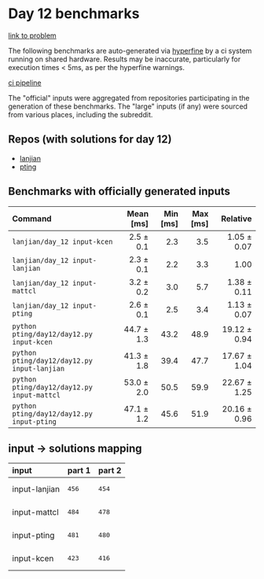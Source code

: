 # Day 12 benchmarks

[link to problem](http://adventofcode.com/2022/day/12)

The following benchmarks are auto-generated via [hyperfine](https://github.com/sharkdp/hyperfine) by a ci system running on shared hardware. Results may be inaccurate, particularly for execution times < 5ms, as per the hyperfine warnings.

[ci pipeline](http://ci.papercode.net:8080/teams/aoc2022/pipelines/aoc-compare-2022)

The "official" inputs were aggregated from repositories participating in the generation of these benchmarks. The "large" inputs (if any) were sourced from various places, including the subreddit.

## Repos (with solutions for day 12)


- [lanjian](https://github.com/LanJian/aoc-2022)
- [pting](https://github.com/pting/aoc2022)

## Benchmarks with officially generated inputs
| Command | Mean [ms] | Min [ms] | Max [ms] | Relative |
|:---|---:|---:|---:|---:|
| `lanjian/day_12 input-kcen` | 2.5 ± 0.1 | 2.3 | 3.5 | 1.05 ± 0.07 |
| `lanjian/day_12 input-lanjian` | 2.3 ± 0.1 | 2.2 | 3.3 | 1.00 |
| `lanjian/day_12 input-mattcl` | 3.2 ± 0.2 | 3.0 | 5.7 | 1.38 ± 0.11 |
| `lanjian/day_12 input-pting` | 2.6 ± 0.1 | 2.5 | 3.4 | 1.13 ± 0.07 |
| `python pting/day12/day12.py input-kcen` | 44.7 ± 1.3 | 43.2 | 48.9 | 19.12 ± 0.94 |
| `python pting/day12/day12.py input-lanjian` | 41.3 ± 1.8 | 39.4 | 47.7 | 17.67 ± 1.04 |
| `python pting/day12/day12.py input-mattcl` | 53.0 ± 2.0 | 50.5 | 59.9 | 22.67 ± 1.25 |
| `python pting/day12/day12.py input-pting` | 47.1 ± 1.2 | 45.6 | 51.9 | 20.16 ± 0.96 |

## input -> solutions mapping
|input|part 1|part 2|
|:---|:---|:---|
|input-lanjian|<pre>456</pre>|<pre>454</pre>|
|input-mattcl|<pre>484</pre>|<pre>478</pre>|
|input-pting|<pre>481</pre>|<pre>480</pre>|
|input-kcen|<pre>423</pre>|<pre>416</pre>|
